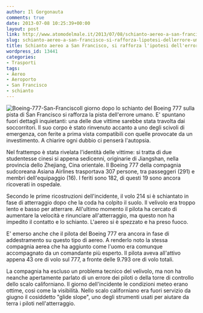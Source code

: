 ```yaml
---
author: Il Gorgonauta
comments: true
date: 2013-07-08 10:25:39+00:00
layout: post
link: http://www.atomodelmale.it/2013/07/08/schianto-aereo-a-san-francisco-si-rafforza-lipotesi-dellerrore-umano/
slug: schianto-aereo-a-san-francisco-si-rafforza-lipotesi-dellerrore-umano
title: Schianto aereo a San Francisco, si rafforza l'ipotesi dell'errore umano
wordpress_id: 13441
categories:
- Trasporti
tags:
- Aereo
- Aeroporto
- San Francisco
- schianto
---
```


![Boeing-777-San-Francisco](http://www.atomodelmale.it/wp-content/uploads/2013/07/Boeing-777-San-Francisco-300x196.jpg)Il giorno dopo lo schianto del Boeing 777 sulla pista di San Francisco si rafforza la pista dell'errore umano. E' spuntano fuori dettagli inquietanti: una delle due vittime sarebbe stata travolta dai soccorritori. Il suo corpo è stato rinvenuto accanto a uno degli scivoli di emergenza, con ferite a prima vista compatibili con quelle provocate da un investimento. A chiarire ogni dubbio ci penserà l'autopsia.

Nel frattempo è stata rivelata l'identità delle vittime: si tratta di due studentesse cinesi si appena sedicenni, originarie di Jiangshan, nella provincia dello Zhejiang, Cina orientale. Il Boeing 777 della compagnia sudcoreana Asiana Airlines trasportava 307 persone, tra passeggeri (291) e membri dell'equipaggio (16). I feriti sono 182, di questi 19 sono ancora ricoverati in ospedale.

Secondo le prime ricostruzioni dell'incidente, il volo 214 si è schiantato in fase di atterraggio dopo che la coda ha colpito il suolo. Il velivolo era troppo lento e basso per atterrare. All'ultimo momento il pilota ha cercato di aumentare la velocità e rinunciare all'atterraggio, ma questo non ha impedito il contatto e lo schianto. L'aereo si è spezzato e ha preso fuoco.


E' emerso anche che il pilota del Boeing 777 era ancora in fase di addestramento su questo tipo di aereo. A renderlo noto la stessa compagnia aerea che ha aggiunto come l'uomo era comunque accompagnato da un comandante più esperto. Il pilota aveva all'attivo appena 43 ore di volo sul 777, a fronte delle 9.793 ore di volo totali.

La compagnia ha escluso un problema tecnico del velivolo, ma non ha neanche apertamente parlato di un errore dei piloti o della torre di controllo dello scalo californiano. Il giorno dell'incidente le condizioni meteo erano ottime, cosi come la visibilità. Nello scalo californiano era fuori servizio da giugno il cosiddetto "glide slope", uno degli strumenti usati per aiutare da terra i piloti nell'atterraggio.
